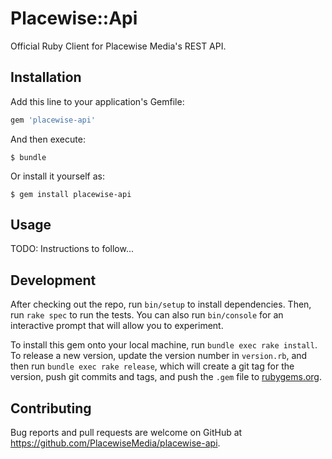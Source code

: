 # Placewise::Api

Official Ruby Client for Placewise Media's REST API. 

## Installation

Add this line to your application's Gemfile:

```ruby
gem 'placewise-api'
```

And then execute:

    $ bundle

Or install it yourself as:

    $ gem install placewise-api

## Usage

TODO: Instructions to follow...

## Development

After checking out the repo, run `bin/setup` to install dependencies. Then, run `rake spec` to run the tests. You can also run `bin/console` for an interactive prompt that will allow you to experiment.

To install this gem onto your local machine, run `bundle exec rake install`. To release a new version, update the version number in `version.rb`, and then run `bundle exec rake release`, which will create a git tag for the version, push git commits and tags, and push the `.gem` file to [rubygems.org](https://rubygems.org).

## Contributing

Bug reports and pull requests are welcome on GitHub at https://github.com/PlacewiseMedia/placewise-api.
